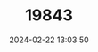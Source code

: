 ---
title: "19843"
category: "Salamandra atra"
draft: false
date: 2024-02-22 13:03:50
languages:
  English: ["Alpine Salamander", "Golden Salamander"]
  Italian: ["Salamandra Alpina", "Salamandra Alpina di Aurora"]
---